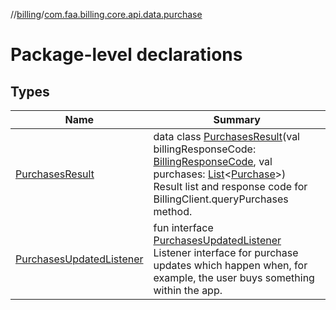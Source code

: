 //[billing](../../index.md)/[com.faa.billing.core.api.data.purchase](index.md)

# Package-level declarations

## Types

| Name | Summary |
|---|---|
| [PurchasesResult](PurchasesResult/index.md) | data class [PurchasesResult](PurchasesResult/index.md)(val billingResponseCode: [BillingResponseCode](../com.faa.billing.core.api/BillingResponseCode/index.md), val purchases: [List](https://kotlinlang.org/api/latest/jvm/stdlib/kotlin.collections/-list/index.html)&lt;[Purchase](../com.faa.billing.core.api/Purchase/index.md)&gt;)<br>Result list and response code for BillingClient.queryPurchases method. |
| [PurchasesUpdatedListener](PurchasesUpdatedListener/index.md) | fun interface [PurchasesUpdatedListener](PurchasesUpdatedListener/index.md)<br>Listener interface for purchase updates which happen when, for example, the user buys something within the app. |
